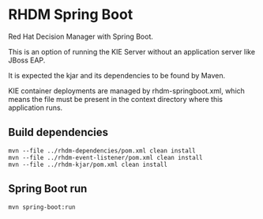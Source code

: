 # RHDM Spring Boot

Red Hat Decision Manager with Spring Boot.

This is an option of running the KIE Server without an application server like JBoss EAP.

It is expected the kjar and its dependencies to be found by Maven.

KIE container deployments are managed by rhdm-springboot.xml, which means the file must be present in the context directory where this application runs.

## Build dependencies
```
mvn --file ../rhdm-dependencies/pom.xml clean install
mvn --file ../rhdm-event-listener/pom.xml clean install
mvn --file ../rhdm-kjar/pom.xml clean install
```

## Spring Boot run
```
mvn spring-boot:run
```
